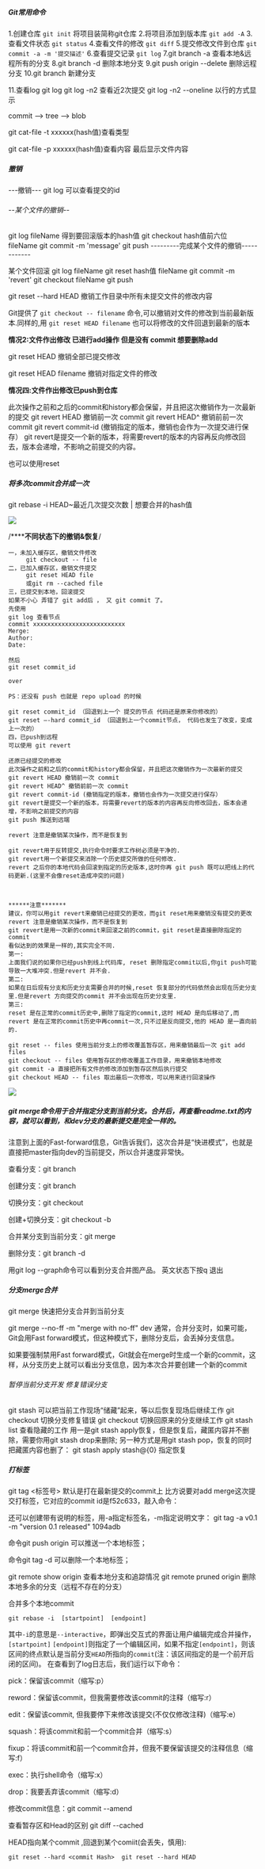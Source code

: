 ##### Git常用命令

1.创建仓库 `git init` 将项目装简称git仓库
2.将项目添加到版本库 `git add -A`
3.查看文件状态 `git status`
4.查看文件的修改 `git diff`
5.提交修改文件到仓库 `git commit -a -m '提交描述'`
6.查看提交记录 `git log`
7.git branch -a   查看本地&远程所有的分支
8.git branch -d <branchName>删除本地分支
9.git push origin --delete <BranchName>删除远程分支
10.git branch <branchName>新建分支

11.查看log  git log          git log -n2  查看近2次提交    git log -n2 --oneline 以行的方式显示



commit    --> tree  --> blob

git cat-file -t xxxxxx(hash值)查看类型

git cat-file -p xxxxxx(hash值)查看内容  最后显示文件内容



##### 撤销

---撤销---
git log  可以查看提交的id

###### --某个文件的撤销--

git log fileName      得到要回滚版本的hash值
git checkout hash值前六位  fileName
git commit -m 'message'
git push
---------完成某个文件的撤销------------

某个文件回滚
git log fileName
git reset hash值  fileName
git commit -m 'revert'
git checkout fileName
git push 



git reset --hard HEAD  撤销工作目录中所有未提交文件的修改内容

Git提供了 `git checkout -- filename` 命令,可以撤销对文件的修改到当前最新版本.同样的,用 `git reset HEAD filename` 也可以将修改的文件回退到最新的版本

**情况2:文件作出修改  已进行add操作 但是没有 commit   想要删除add**

git reset HEAD     撤销全部已提交修改

git reset HEAD filename    撤销对指定文件的修改

**情况四:文件作出修改已push到仓库**   

此次操作之前和之后的commit和history都会保留，并且把这次撤销作为一次最新的提交 
git revert HEAD  撤销前一次 commit 
git revert HEAD^  撤销前前一次 commit 
git revert commit-id  (撤销指定的版本，撤销也会作为一次提交进行保存） 
git revert是提交一个新的版本，将需要revert的版本的内容再反向修改回去，版本会递增，不影响之前提交的内容。

也可以使用reset 



##### 将多次commit合并成一次

git rebase  -i HEAD~最近几次提交次数 | 想要合并的hash值

<img src="QQ截图20181129141923.jpg">

/**********不同状态下的撤销&恢复******/

```
一，未加入缓存区，撤销文件修改
     git checkout -- file
二，已加入缓存区，撤销文件提交
     git reset HEAD file
     或git rm --cached file
三，已提交到本地，回滚提交
如果不小心 弄错了 git add后 ， 又 git commit 了。 
先使用 
git log 查看节点 
commit xxxxxxxxxxxxxxxxxxxxxxxxxx 
Merge: 
Author: 
Date:

然后 
git reset commit_id

over

PS：还没有 push 也就是 repo upload 的时候

git reset commit_id （回退到上一个 提交的节点 代码还是原来你修改的） 
git reset –-hard commit_id （回退到上一个commit节点， 代码也发生了改变，变成上一次的）
四，已push到远程
可以使用 git revert

还原已经提交的修改 
此次操作之前和之后的commit和history都会保留，并且把这次撤销作为一次最新的提交 
git revert HEAD 撤销前一次 commit 
git revert HEAD^ 撤销前前一次 commit 
git revert commit-id (撤销指定的版本，撤销也会作为一次提交进行保存） 
git revert是提交一个新的版本，将需要revert的版本的内容再反向修改回去，版本会递增，不影响之前提交的内容
git push 推送到远端

revert 注意是撤销某次操作，而不是恢复到

git revert用于反转提交,执行命令时要求工作树必须是干净的.
git revert用一个新提交来消除一个历史提交所做的任何修改.
revert 之后你的本地代码会回滚到指定的历史版本,这时你再 git push 既可以把线上的代码更新.(这里不会像reset造成冲突的问题)



******注意*******
建议，你可以用git revert来撤销已经提交的更改，而git reset用来撤销没有提交的更改
revert 注意是撤销某次操作，而不是恢复到
git revert是用一次新的commit来回滚之前的commit，git reset是直接删除指定的commit
看似达到的效果是一样的,其实完全不同.
第一:
上面我们说的如果你已经push到线上代码库, reset 删除指定commit以后,你git push可能导致一大堆冲突.但是revert 并不会.
第二:
如果在日后现有分支和历史分支需要合并的时候,reset 恢复部分的代码依然会出现在历史分支里.但是revert 方向提交的commit 并不会出现在历史分支里.
第三:
reset 是在正常的commit历史中,删除了指定的commit,这时 HEAD 是向后移动了,而 revert 是在正常的commit历史中再commit一次,只不过是反向提交,他的 HEAD 是一直向前的.

git reset -- files 使用当前分支上的修改覆盖暂存区，用来撤销最后一次 git add files
git checkout -- files 使用暂存区的修改覆盖工作目录，用来撤销本地修改
git commit -a 直接把所有文件的修改添加到暂存区然后执行提交
git checkout HEAD -- files 取出最后一次修改，可以用来进行回滚操作

```

![](F:\Operation-notes\git命令\QQ截图20181220144301.jpg)







##### git merge命令用于合并指定分支到当前分支。合并后，再查看readme.txt的内容，就可以看到，和dev分支的最新提交是完全一样的。

注意到上面的Fast-forward信息，Git告诉我们，这次合并是“快进模式”，也就是直接把master指向dev的当前提交，所以合并速度非常快。

查看分支：git branch

创建分支：git branch <name>

切换分支：git checkout <name>

创建+切换分支：git checkout -b <name>

合并某分支到当前分支：git merge <name>

删除分支：git branch -d <name>

用git log --graph命令可以看到分支合并图产品。   英文状态下按q  退出

##### 分支merge合并

git merge <branchName>  快速把分支合并到当前分支

 git merge --no-ff -m "merge with no-ff" dev       通常，合并分支时，如果可能，Git会用Fast forward模式，但这种模式下，删除分支后，会丢掉分支信息。

如果要强制禁用Fast forward模式，Git就会在merge时生成一个新的commit，这样，从分支历史上就可以看出分支信息，因为本次合并要创建一个新的commit





###### 暂停当前分支开发 修复错误分支

git stash   可以把当前工作现场“储藏”起来，等以后恢复现场后继续工作
git checkout <branchName> 切换分支修复错误
git checkout <branchName> 切换回原来的分支继续工作
git stash list 查看隐藏的工作
用一是git stash apply恢复，但是恢复后，藏匿内容并不删除，需要你用git stash drop来删除;
另一种方式是用git stash pop，恢复的同时把藏匿内容也删了：
git stash apply stash@{0}  指定恢复

##### 打标签

git tag <标签号>  默认是打在最新提交的commit上
比方说要对add merge这次提交打标签，它对应的commit id是f52c633，敲入命令：

还可以创建带有说明的标签，用-a指定标签名，-m指定说明文字：
git tag -a v0.1 -m "version 0.1 released" 1094adb

命令git push origin <tagname>可以推送一个本地标签；

命令git tag -d <tagname>可以删除一个本地标签；



git remote show origin 查看本地分支和追踪情况
git remote pruned origin  删除本地多余的分支（远程不存在的分支）



合并多个本地commit

```
git rebase -i  [startpoint]  [endpoint]
```

其中`-i`的意思是`--interactive`，即弹出交互式的界面让用户编辑完成合并操作，`[startpoint]`  `[endpoint]`则指定了一个编辑区间，如果不指定`[endpoint]`，则该区间的终点默认是当前分支`HEAD`所指向的`commit`(注：该区间指定的是一个前开后闭的区间)。
 在查看到了log日志后，我们运行以下命令：

pick：保留该commit（缩写:p）

reword：保留该commit，但我需要修改该commit的注释（缩写:r）

edit：保留该commit, 但我要停下来修改该提交(不仅仅修改注释)（缩写:e）

squash：将该commit和前一个commit合并（缩写:s）

fixup：将该commit和前一个commit合并，但我不要保留该提交的注释信息（缩写:f）

exec：执行shell命令（缩写:x）

drop：我要丢弃该commit（缩写:d）







修改commit信息：git commit --amend

查看暂存区和Head的区别  git diff --cached

HEAD指向某个commit ,回退到某个comiit(会丢失，慎用): 

```
git reset --hard <commit Hash>	git reset --hard HEAD
```


